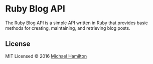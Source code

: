 # Ruby Blog API
The Ruby Blog API is a simple API written in Ruby that provides basic methods for creating, maintaining, and retrieving blog posts.

## License
MIT Licensed &copy; 2016 [Michael Hamilton](https://github.com/michael-hamilton)